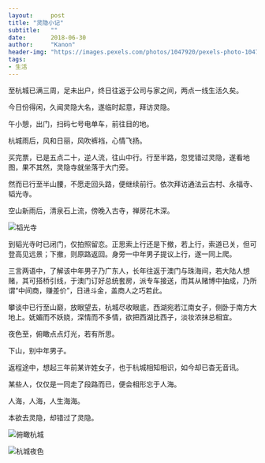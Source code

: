```yaml
---
layout:     post
title: "灵隐小记"
subtitle:   ""
date:       2018-06-30
author:     "Kanon"
header-img: "https://images.pexels.com/photos/1047920/pexels-photo-1047920.jpeg?auto=compress&cs=tinysrgb&dpr=2&h=750&w=1260"
tags:
- 生活
---
```


至杭城已满三周，足未出户，终日往返于公司与家之间，两点一线生活久矣。

今日份得闲，久闻灵隐大名，遂临时起意，拜访灵隐。

午小憩，出门，扫码七号电单车，前往目的地。

杭城雨后，风和日丽，风吹裤裆，心情飞扬。

买完票，已是五点二十，逆人流，往山中行。行至半路，忽觉错过灵隐，遂看地图，果不其然，灵隐寺就坐落于大门旁。

然而已行至半山腰，不愿走回头路，便继续前行。依次拜访通法云古村、永福寺、韬光寺。

空山新雨后，清泉石上流，傍晚入古寺，禅房花木深。

![韬光寺](http://ojydvou4n.bkt.clouddn.com/%E9%9F%AC%E5%85%89%E5%AF%BA.jpg)

到韬光寺时已闭门，仅拍照留恋。正思索上行还是下撤，若上行，索道已关，但可登高见远景；下撤，则原路返回。身旁一中年男子提议上行，遂一同上爬。

三言两语中，了解该中年男子乃广东人，长年往返于澳门与珠海间，若大陆人想赌，其可搭桥引线，于澳门订好总统套房，派专车接送，而其从赌博中抽成，乃所谓“中间商，赚差价”，日进斗金，盖商人之巧若此。

攀谈中已行至山巅，放眼望去，杭城尽收眼底，西湖宛若江南女子，侧卧于南方大地上。妩媚而不妖娆，深情而不多情，欲把西湖比西子，淡妆浓抹总相宜。

夜色至，俯瞰点点灯光，若有所思。

下山，别中年男子。

返程途中，想起三年前某许姓女子，也于杭城相知相识，如今却已杳无音讯。

某些人，仅仅是一同走了段路而已，便会相形忘于人海。

人海，人海，人生海海。

本欲去灵隐，却错过了灵隐。

![俯瞰杭城](http://kanon-blog.oss-cn-hangzhou.aliyuncs.com/%E4%BF%AF%E7%9E%B0%E6%9D%AD%E5%9F%8E.jpg)

![杭城夜色](http://kanon-blog.oss-cn-hangzhou.aliyuncs.com/%E6%9D%AD%E5%9F%8E%E5%A4%9C%E8%89%B2.jpg)
<br><br><br><br>
